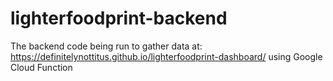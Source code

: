 # lighterfoodprint-backend
The backend code being run to gather data at: https://definitelynottitus.github.io/lighterfoodprint-dashboard/ using Google Cloud Function
